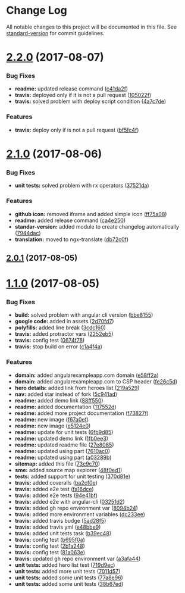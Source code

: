 # Change Log

All notable changes to this project will be documented in this file. See [standard-version](https://github.com/conventional-changelog/standard-version) for commit guidelines.

<a name="2.2.0"></a>
# [2.2.0](https://github.com/Ismaestro/angular4-example-app/compare/v2.1.0...v2.2.0) (2017-08-07)


### Bug Fixes

* **readme:** updated release command ([c41da2f](https://github.com/Ismaestro/angular4-example-app/commit/c41da2f))
* **travis:** deployed only if it is not a pull request ([105022f](https://github.com/Ismaestro/angular4-example-app/commit/105022f))
* **travis:** solved problem with deploy script condition ([4a7c7de](https://github.com/Ismaestro/angular4-example-app/commit/4a7c7de))


### Features

* **travis:** deploy only if is not a pull request ([bf5fc4f](https://github.com/Ismaestro/angular4-example-app/commit/bf5fc4f))



<a name="2.1.0"></a>
# [2.1.0](https://github.com/Ismaestro/angular4-example-app/compare/v2.0.1...v2.1.0) (2017-08-06)


### Bug Fixes

* **unit tests:** solved problem with rx operators ([37521da](https://github.com/Ismaestro/angular4-example-app/commit/37521da))


### Features

* **github icon:** removed iframe and added simple icon ([ff75a08](https://github.com/Ismaestro/angular4-example-app/commit/ff75a08))
* **readme:** added release command ([ca4e250](https://github.com/Ismaestro/angular4-example-app/commit/ca4e250))
* **standar-version:** added module to create changelog automatically ([7944dac](https://github.com/Ismaestro/angular4-example-app/commit/7944dac))
* **translation:** moved to ngx-translate ([db72c0f](https://github.com/Ismaestro/angular4-example-app/commit/db72c0f))



<a name="2.0.1"></a>
## [2.0.1](https://github.com/Ismaestro/angular4-example-app/compare/v1.1.0...v2.0.1) (2017-08-05)



<a name="1.1.0"></a>
# [1.1.0](https://github.com/Ismaestro/angular4-example-app/compare/v1.0.23...v1.1.0) (2017-08-05)


### Bug Fixes

* **build:** solved problem with angular cli version ([bbe8155](https://github.com/Ismaestro/angular4-example-app/commit/bbe8155))
* **google code:** added in assets ([2d70fd7](https://github.com/Ismaestro/angular4-example-app/commit/2d70fd7))
* **polyfills:** added line break ([3cdc160](https://github.com/Ismaestro/angular4-example-app/commit/3cdc160))
* **travis:** added protractor vars ([2252eb5](https://github.com/Ismaestro/angular4-example-app/commit/2252eb5))
* **travis:** config test ([0674f78](https://github.com/Ismaestro/angular4-example-app/commit/0674f78))
* **travis:** stop build on error ([c1a4f4a](https://github.com/Ismaestro/angular4-example-app/commit/c1a4f4a))


### Features

* **domain:** added angularexampleapp.com domain ([e58ff2a](https://github.com/Ismaestro/angular4-example-app/commit/e58ff2a))
* **domain:** added angularexampleapp.com to CSP header ([fe26c5d](https://github.com/Ismaestro/angular4-example-app/commit/fe26c5d))
* **hero details:** added link from heroes list ([219a529](https://github.com/Ismaestro/angular4-example-app/commit/219a529))
* **nav:** added star instead of fork ([5c941ad](https://github.com/Ismaestro/angular4-example-app/commit/5c941ad))
* **readme:** added demo link ([88ff550](https://github.com/Ismaestro/angular4-example-app/commit/88ff550))
* **readme:** added documentation ([117552d](https://github.com/Ismaestro/angular4-example-app/commit/117552d))
* **readme:** added more project documentation ([f73827f](https://github.com/Ismaestro/angular4-example-app/commit/f73827f))
* **readme:** new image ([f67a0ef](https://github.com/Ismaestro/angular4-example-app/commit/f67a0ef))
* **readme:** new image ([e5124e0](https://github.com/Ismaestro/angular4-example-app/commit/e5124e0))
* **readme:** update for unit tests ([6fb9d85](https://github.com/Ismaestro/angular4-example-app/commit/6fb9d85))
* **readme:** updated demo link ([1fb0ee3](https://github.com/Ismaestro/angular4-example-app/commit/1fb0ee3))
* **readme:** updated readme file ([27e8085](https://github.com/Ismaestro/angular4-example-app/commit/27e8085))
* **readme:** updated using part ([7610ac0](https://github.com/Ismaestro/angular4-example-app/commit/7610ac0))
* **readme:** updated using part ([a03289b](https://github.com/Ismaestro/angular4-example-app/commit/a03289b))
* **sitemap:** added this file ([73c9c70](https://github.com/Ismaestro/angular4-example-app/commit/73c9c70))
* **sme:** added source map explorer ([48f0ed1](https://github.com/Ismaestro/angular4-example-app/commit/48f0ed1))
* **tests:** added support for unit testing ([370d81e](https://github.com/Ismaestro/angular4-example-app/commit/370d81e))
* **travis:** added coveralls ([ba2cf0e](https://github.com/Ismaestro/angular4-example-app/commit/ba2cf0e))
* **travis:** added e2e test ([fa16dce](https://github.com/Ismaestro/angular4-example-app/commit/fa16dce))
* **travis:** added e2e tests ([94e41bf](https://github.com/Ismaestro/angular4-example-app/commit/94e41bf))
* **travis:** added e2e with angular-cli ([03251d2](https://github.com/Ismaestro/angular4-example-app/commit/03251d2))
* **travis:** added gh repo environment var ([8094b24](https://github.com/Ismaestro/angular4-example-app/commit/8094b24))
* **travis:** added more environment variables ([dc233ee](https://github.com/Ismaestro/angular4-example-app/commit/dc233ee))
* **travis:** added travis budge ([5ad28f5](https://github.com/Ismaestro/angular4-example-app/commit/5ad28f5))
* **travis:** added travis yml ([e48bbe9](https://github.com/Ismaestro/angular4-example-app/commit/e48bbe9))
* **travis:** added unit tests task ([b39ec48](https://github.com/Ismaestro/angular4-example-app/commit/b39ec48))
* **travis:** config test ([b695f0a](https://github.com/Ismaestro/angular4-example-app/commit/b695f0a))
* **travis:** config test ([2b1a248](https://github.com/Ismaestro/angular4-example-app/commit/2b1a248))
* **travis:** config test ([81a063e](https://github.com/Ismaestro/angular4-example-app/commit/81a063e))
* **travis:** updated gh repo environment var ([a3afa44](https://github.com/Ismaestro/angular4-example-app/commit/a3afa44))
* **unit tests:** added hero list test ([719d9ec](https://github.com/Ismaestro/angular4-example-app/commit/719d9ec))
* **unit tests:** added more unit tests ([7011d57](https://github.com/Ismaestro/angular4-example-app/commit/7011d57))
* **unit tests:** added some unit tests ([77a8e96](https://github.com/Ismaestro/angular4-example-app/commit/77a8e96))
* **unit tests:** added some unit tests ([38b67ed](https://github.com/Ismaestro/angular4-example-app/commit/38b67ed))

